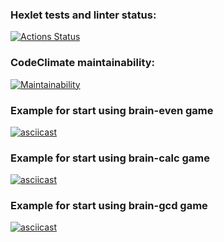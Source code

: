### Hexlet tests and linter status:
[![Actions Status](https://github.com/TheoryGame/frontend-project-lvl1/workflows/hexlet-check/badge.svg)](https://github.com/TheoryGame/frontend-project-lvl1/actions)
### CodeClimate maintainability:
[![Maintainability](https://api.codeclimate.com/v1/badges/0c7d79e6a1a9136fac71/maintainability)](https://codeclimate.com/github/TheoryGame/frontend-project-lvl1/maintainability)
### Example for start using brain-even game
[![asciicast](https://asciinema.org/a/Oo0CTrxl2MGjQFaclyOHUz9A1.svg)](https://asciinema.org/a/Oo0CTrxl2MGjQFaclyOHUz9A1)
### Example for start using brain-calc game
[![asciicast](https://asciinema.org/a/g3Aqk1Qp8yBEoRSFLLtNOHEcQ.svg)](https://asciinema.org/a/g3Aqk1Qp8yBEoRSFLLtNOHEcQ)
### Example for start using brain-gcd game
[![asciicast](https://asciinema.org/a/cQPqYYoXHj9t0RbxBY00KDwnU.svg)](https://asciinema.org/a/cQPqYYoXHj9t0RbxBY00KDwnU)
